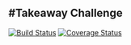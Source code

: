 #Takeaway Challenge
------------------

[![Build Status](https://travis-ci.org/hibreez/takeaway-challenge.svg?branch=master)](https://travis-ci.org/hibreez/takeaway-challenge)
[![Coverage Status](https://coveralls.io/repos/hibreez/takeaway-challenge/badge.png)](https://coveralls.io/r/hibreez/takeaway-challenge)
